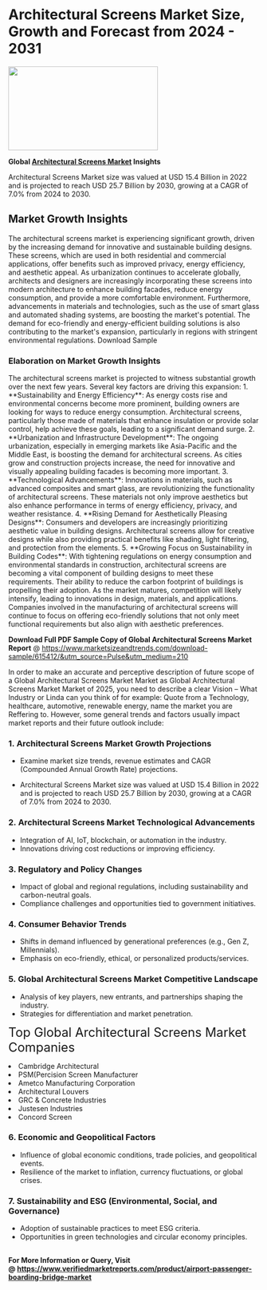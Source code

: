 <H1>Architectural Screens Market Size, Growth and Forecast from 2024 - 2031</H1><img class="aligncenter size-medium wp-image-584254" src="https://thirdeyenews.in/wp-content/uploads/2024/09/Global-Market-Research-300x168.jpeg" alt="" width="300" height="168" /><p><strong>Global&nbsp;<a href="https://www.marketsizeandtrends.com/download-sample/615412/&amp;utm_source=Pulse&amp;utm_medium=210">Architectural Screens Market</a> Insights</strong></p><p>Architectural Screens Market size was valued at USD 15.4 Billion in 2022 and is projected to reach USD 25.7 Billion by 2030, growing at a CAGR of 7.0% from 2024 to 2030.</p><p><h2>Market Growth Insights</h2> The architectural screens market is experiencing significant growth, driven by the increasing demand for innovative and sustainable building designs. These screens, which are used in both residential and commercial applications, offer benefits such as improved privacy, energy efficiency, and aesthetic appeal. As urbanization continues to accelerate globally, architects and designers are increasingly incorporating these screens into modern architecture to enhance building facades, reduce energy consumption, and provide a more comfortable environment. Furthermore, advancements in materials and technologies, such as the use of smart glass and automated shading systems, are boosting the market's potential. The demand for eco-friendly and energy-efficient building solutions is also contributing to the market's expansion, particularly in regions with stringent environmental regulations. Download Sample <h3>Elaboration on Market Growth Insights</h3> The architectural screens market is projected to witness substantial growth over the next few years. Several key factors are driving this expansion: 1. **Sustainability and Energy Efficiency**: As energy costs rise and environmental concerns become more prominent, building owners are looking for ways to reduce energy consumption. Architectural screens, particularly those made of materials that enhance insulation or provide solar control, help achieve these goals, leading to a significant demand surge. 2. **Urbanization and Infrastructure Development**: The ongoing urbanization, especially in emerging markets like Asia-Pacific and the Middle East, is boosting the demand for architectural screens. As cities grow and construction projects increase, the need for innovative and visually appealing building facades is becoming more important. 3. **Technological Advancements**: Innovations in materials, such as advanced composites and smart glass, are revolutionizing the functionality of architectural screens. These materials not only improve aesthetics but also enhance performance in terms of energy efficiency, privacy, and weather resistance. 4. **Rising Demand for Aesthetically Pleasing Designs**: Consumers and developers are increasingly prioritizing aesthetic value in building designs. Architectural screens allow for creative designs while also providing practical benefits like shading, light filtering, and protection from the elements. 5. **Growing Focus on Sustainability in Building Codes**: With tightening regulations on energy consumption and environmental standards in construction, architectural screens are becoming a vital component of building designs to meet these requirements. Their ability to reduce the carbon footprint of buildings is propelling their adoption. As the market matures, competition will likely intensify, leading to innovations in design, materials, and applications. Companies involved in the manufacturing of architectural screens will continue to focus on offering eco-friendly solutions that not only meet functional requirements but also align with aesthetic preferences. </p><p><span class=""><strong>Download Full PDF Sample Copy of Global Architectural Screens Market Report</strong> @ <a href="https://www.marketsizeandtrends.com/download-sample/615412/&amp;utm_source=Pulse&amp;utm_medium=210" target="_blank">https://www.marketsizeandtrends.com/download-sample/615412/&amp;utm_source=Pulse&amp;utm_medium=210</a></span></p><p>In order to make an accurate and perceptive description of future scope of a Global&nbsp;Architectural Screens Market Market as Global&nbsp;Architectural Screens Market Market of 2025, you need to describe a clear Vision &ndash; What Industry or Linda can you think of for example: Quote from a Technology, healthcare, automotive, renewable energy, name the market you are Reffering to. However, some general trends and factors usually impact market reports and their future outlook include:</p><h3>1.&nbsp;<strong>Architectural Screens Market Growth Projections</strong></h3><ul><li>Examine market size trends, revenue estimates and CAGR (Compounded Annual Growth Rate) projections.</li><li><p>Architectural Screens Market size was valued at USD 15.4 Billion in 2022 and is projected to reach USD 25.7 Billion by 2030, growing at a CAGR of 7.0% from 2024 to 2030.</p></li></ul><h3>2.&nbsp;<strong>Architectural Screens Market Technological Advancements</strong></h3><ul><li>Integration of AI, IoT, blockchain, or automation in the industry.</li><li>Innovations driving cost reductions or improving efficiency.</li></ul><h3>3.&nbsp;<strong>Regulatory and Policy Changes</strong></h3><ul><li>Impact of global and regional regulations, including sustainability and carbon-neutral goals.</li><li>Compliance challenges and opportunities tied to government initiatives.</li></ul><h3>4.&nbsp;<strong>Consumer Behavior Trends</strong></h3><ul><li>Shifts in demand influenced by generational preferences (e.g., Gen Z, Millennials).</li><li>Emphasis on eco-friendly, ethical, or personalized products/services.</li></ul><h3>5.&nbsp;<strong>Global Architectural Screens Market Competitive Landscape</strong></h3><ul><li>Analysis of key players, new entrants, and partnerships shaping the industry.</li><li>Strategies for differentiation and market penetration.</li></ul><p data-pm-slice="1 1 []"><span style="color: inherit; font-family: inherit; font-size: 25px;">Top Global Architectural Screens Market Companies</span></p><div class="" data-test-id=""><p><li>Cambridge Architectural</li><li> PSM(Percision Screen Manufacturer </li><li> Ametco Manufacturing Corporation</li><li> Architectural Louvers</li><li> GRC & Concrete Industries</li><li> Justesen Industries</li><li> Concord Screen</li></p></div><h3>6.&nbsp;<strong>Economic and Geopolitical Factors</strong></h3><ul><li>Influence of global economic conditions, trade policies, and geopolitical events.</li><li>Resilience of the market to inflation, currency fluctuations, or global crises.</li></ul><h3>7.&nbsp;<strong>Sustainability and ESG (Environmental, Social, and Governance)</strong></h3><ul><li>Adoption of sustainable practices to meet ESG criteria.</li><li>Opportunities in green technologies and circular economy principles.</li></ul><h2><strong style="font-size: 14px;">For More Information or Query, Visit @&nbsp;</strong><a style="background-color: #ffffff; font-size: 14px;" href="https://www.marketsizeandtrends.com/report/architectural-screens-market/" target="_blank">https://www.verifiedmarketreports.com/product/airport-passenger-boarding-bridge-market</a></h2>
